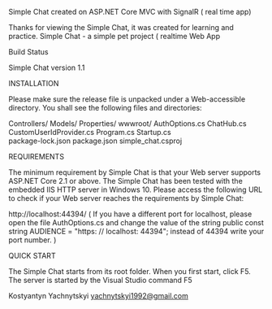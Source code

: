 

Simple Chat created on ASP.NET Core MVC with SignalR ( real time app)

Thanks for viewing the Simple Chat, it was created for learning and practice. Simple Chat - a simple pet project ( realtime Web App 

Build Status

Simple Chat version 1.1

INSTALLATION

Please make sure the release file is unpacked under a Web-accessible directory. You shall see the following files and directories:

Controllers/
Models/
Properties/
wwwroot/
AuthOptions.cs
ChatHub.cs  
CustomUserIdProvider.cs
Program.cs
Startup.cs  
package-lock.json
package.json
simple_chat.csproj

REQUIREMENTS

The minimum requirement by Simple Chat is that your Web server supports ASP.NET Core 2.1 or above. The Simple Chat has been tested with the embedded IIS HTTP server in Windows 10. Please access the following URL to check if your Web server reaches the requirements by Simple Chat:

http://localhost:44394/ ( If you have a different port for localhost, please open the file AuthOptions.cs and change the value of the string public const string AUDIENCE = "https: // localhost: 44394"; instead of 44394 write your port number.  )

QUICK START

The Simple Chat starts from its root folder. When you first start, click F5. The server is started by the Visual Studio command F5

Kostyantyn Yachnytskyi yachnytskyi1992@gmail.com
